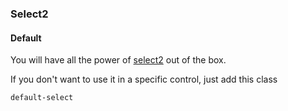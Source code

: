 ### Select2

#### Default

You will have all the power of [select2](http://ivaynberg.github.io/select2/) out of the box.

If you don't want to use it in a specific control, just add this class

```
default-select
```
